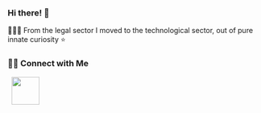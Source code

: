 ### Hi there! 👋
 👨🏻‍💻 From the legal sector I moved to the technological sector, out of pure innate curiosity ⭐️

<h3> 🤝🏻 Connect with Me </h3>

<p align="left">

&nbsp; <a href="mailto:jpuruaya@ufm.edu" target="_blank" rel="noopener noreferrer"><img src="https://img.icons8.com/plasticine/100/000000/gmail.png"  width="55" /></a>
</p>


